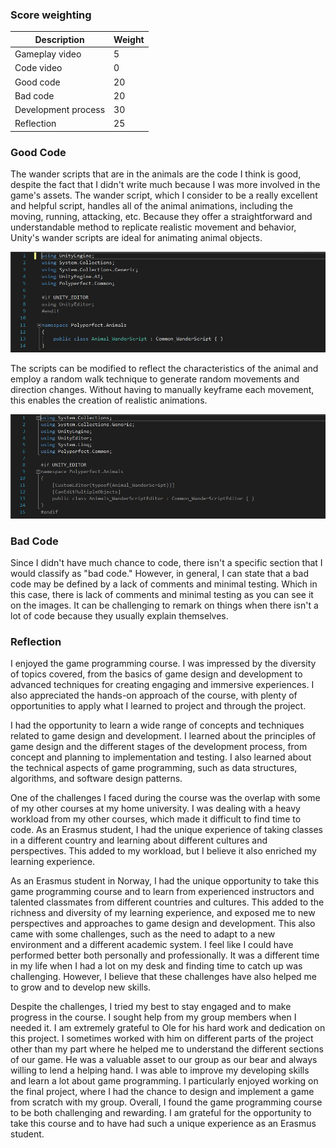 ### Score weighting
| Description  | Weight |
| ------------- | ------------- |
| Gameplay video  | 5  |
| Code video  | 0  |
| Good code  | 20  |
| Bad code  | 20  |
| Development process  | 30  |
| Reflection  | 25  |

### Good Code
The wander scripts that are in the animals are the code I think is good, despite the fact that I didn't write much because I was more involved in the game's assets. 
The wander script, which I consider to be a really excellent and helpful script, handles all of the animal animations, including the moving, running, attacking, etc. 
Because they offer a straightforward and understandable method to replicate realistic movement and behavior, Unity's wander scripts are ideal for animating animal objects. 

![Good code berkay](images/gcode1_berkay.png)

The scripts can be modified to reflect the characteristics of the animal and employ a random walk technique to generate random movements and direction changes. 
Without having to manually keyframe each movement, this enables the creation of realistic animations.

![Good code berkay](images/gcode2_berkay.png)

### Bad Code
Since I didn't have much chance to code, there isn't a specific section that I would classify as "bad code." 
However, in general, I can state that a bad code may be defined by a lack of comments and minimal testing.
Which in this case, there is lack of comments and minimal testing as you can see it on the images.
It can be challenging to remark on things when there isn't a lot of code because they usually explain themselves.


### Reflection
I enjoyed the game programming course. I was impressed by the diversity of topics covered, from the basics of game design and development to advanced techniques 
for creating engaging and immersive experiences. 
I also appreciated the hands-on approach of the course, with plenty of opportunities to apply what I learned to project and through the project.

I had the opportunity to learn a wide range of concepts and techniques related to game design and development. 
I learned about the principles of game design and the different stages of the development process, from concept and planning to implementation and testing. 
I also learned about the technical aspects of game programming, such as data structures, algorithms, and software design patterns. 

One of the challenges I faced during the course was the overlap with some of my other courses at my home university. 
I was dealing with a heavy workload from my other courses, which made it difficult to find time to code. 
As an Erasmus student, I had the unique experience of taking classes in a different country and learning about different cultures and perspectives. 
This added to my workload, but I believe it also enriched my learning experience.

As an Erasmus student in Norway, I had the unique opportunity to take this game programming course and to learn from experienced instructors and 
talented classmates from different countries and cultures. This added to the richness and diversity of my learning experience, and exposed me to new perspectives and 
approaches to game design and development. This also came with some challenges, such as the need to adapt to a new environment and a different academic system. 
I feel like I could have performed better both personally and professionally. 
It was a different time in my life when I had a lot on my desk and finding time to catch up was challenging. 
However, I believe that these challenges have also helped me to grow and to develop new skills.

Despite the challenges, I tried my best to stay engaged and to make progress in the course. I sought help from my group members when I needed it. 
I am extremely grateful to Ole for his hard work and dedication on this project. I sometimes worked with him on different parts of the project other than my part where
he helped me to understand the different sections of our game.
He was a valuable asset to our group as our bear and always willing to lend a helping hand.
I was able to improve my developing skills and learn a lot about game programming. I particularly enjoyed working on the final project, 
where I had the chance to design and implement a game from scratch with my group. Overall, I found the game programming course to be both challenging and rewarding. 
I am grateful for the opportunity to take this course and to have had such a unique experience as an Erasmus student.
